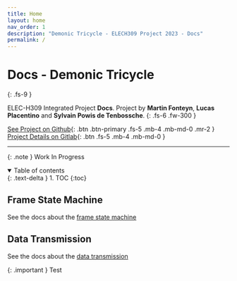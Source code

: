 ```yaml
---
title: Home
layout: home
nav_order: 1
description: "Demonic Tricycle - ELECH309 Project 2023 - Docs"
permalink: /
---
```


# Docs - Demonic Tricycle
{: .fs-9 }

ELEC-H309 Integrated Project **Docs**. Project by **Martin Fonteyn**, **Lucas Placentino** and **Sylvain Powis de Tenbossche**.
{: .fs-6 .fw-300 }

[See Project on Github](https://github.com/DemonicTricycle/DemonicTricycle-ELECH309){: .btn .btn-primary .fs-5 .mb-4 .mb-md-0 .mr-2 }
[Project Details on Gitlab](https://gitlab.com/mosee/elech309-2023){: .btn .fs-5 .mb-4 .mb-md-0 }

---

{: .note }
Work In Progress

<details open markdown="block">
  <summary>
    Table of contents
  </summary>
  {: .text-delta }
1. TOC
{:toc}
</details>

## Frame State Machine
See the docs about the [frame state machine](/frameFSM)

## Data Transmission
See the docs about the [data transmission](/dataTransmission)

{: .important }
Test